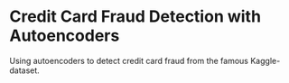 # Credit Card Fraud Detection with Autoencoders

Using autoencoders to detect credit card fraud from the famous Kaggle-dataset.
